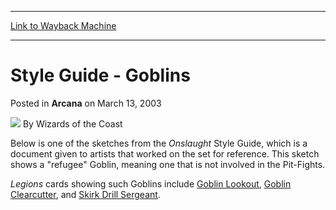 
---
[Link to Wayback Machine](https://web.archive.org/web/20210429083846/https://magic.wizards.com/en/articles/archive/arcana/style-guide-goblins-2003-03-13)

[_metadata_:author]:- "Wizards of the Coast"
[_metadata_:description]:- "Below is one of the sketches from the Onslaught Style Guide, which is a document given to artists that worked on the set for reference. This sketch shows a `refugee` Goblin, meaning one that is not involved in the Pit-Fights.Legions cards showing such Goblins include Goblin Lookout, Goblin Clearcutter, and Skirk Drill Sergeant."
[_metadata_:generator]:- "Drupal 7 (http://drupal.org)"
[_metadata_:node]:- "605341"
[_metadata_:publish_date]:- "2003-03-13"
[_metadata_:source]:- "div-main-content"
[_metadata_:title]:- "Style Guide - Goblins"
[_metadata_:wayback_capture_timestamp]:- "2021-04-29 08:38:46"
[_metadata_:wayback_raw_url]:- "https://web.archive.org/web/20210429083846id_/https://magic.wizards.com/en/articles/archive/arcana/style-guide-goblins-2003-03-13"
[_metadata_:wayback_url]:- "https://magic.wizards.com/en/articles/archive/arcana/style-guide-goblins-2003-03-13"
---


Style Guide - Goblins
=====================



 Posted in **Arcana**
 on March 13, 2003 






![](https://media.magic.wizards.com/styles/auth_small/public/images/person/wizards_author.jpg)
By Wizards of the Coast











Below is one of the sketches from the *Onslaught*  Style Guide, which is a document given to artists that worked on the set for reference. This sketch shows a "refugee" Goblin, meaning one that is not involved in the Pit-Fights.

*Legions* cards showing such Goblins include [Goblin Lookout](http://gatherer.wizards.com/Pages/Card/Details.aspx?name=Goblin+Lookout), [Goblin Clearcutter](http://gatherer.wizards.com/Pages/Card/Details.aspx?name=Goblin+Clearcutter), and [Skirk Drill Sergeant](http://gatherer.wizards.com/Pages/Card/Details.aspx?name=Skirk+Drill+Sergeant).








